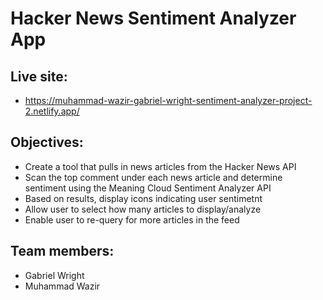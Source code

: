 # Hacker News Sentiment Analyzer App

## Live site:
- https://muhammad-wazir-gabriel-wright-sentiment-analyzer-project-2.netlify.app/

## Objectives:
- Create a tool that pulls in news articles from the Hacker News API
- Scan the top comment under each news article and determine sentiment using the Meaning Cloud Sentiment Analyzer API
- Based on results, display icons indicating user sentimetnt
- Allow user to select how many articles to display/analyze
- Enable user to re-query for more articles in the feed

## Team members:
- Gabriel Wright
- Muhammad Wazir
